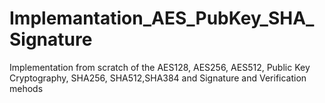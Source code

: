 # Implemantation_AES_PubKey_SHA_Signature
Implementation from scratch of the AES128, AES256, AES512, Public Key Cryptography, SHA256, SHA512,SHA384 and Signature and Verification mehods

